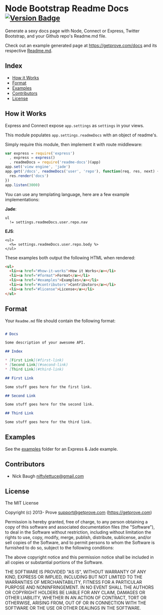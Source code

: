 
# Node Bootstrap Readme Docs <sup>[![Version Badge](http://vb.teelaun.ch/getprove/node-bootstrap-readme-docs.svg)](https://npmjs.org/package/readme-docs)</sup>

Generate a sexy docs page with Node, Connect or Express, Twitter Bootstrap, and your Github repo's Readme.md file.

Check out an example generated page at <https://getprove.com/docs> and its respective [Readme.md](https://github.com/getprove/prove-api/blob/master/Readme.md).


## Index

* [How it Works](#how-it-works)
* [Format](#format)
* [Examples](#examples)
* [Contributors](#contributors)
* [License](#license)


## How it Works

Express and Connect expose `app.settings` as `settings` in your views.

This module populates `app.settings.readmeDocs` with an object of readme's.

Simply require this module, then implement it with route middleware:

```js
var express = require('express')
  , express = express()
  , readmeDocs = require('readme-docs')(app)
app.set('view engine', 'jade')
app.get('/docs', readmeDocs('user', 'repo'), function(req, res, next) {
  res.render('docs')
})
app.listen(3000)
```

You can use any templating language, here are a few example implementations:

**Jade**:

```jade
ul
  != settings.readmeDocs.user.repo.nav
```

**EJS**:

```ejs
<ul>
  <%= settings.readmeDocs.user.repo.body %>
</ul>
```

These examples both output the following HTML when rendered:

```html
<ul>
  <li><a href="#how-it-works">How it Works</a></li>
  <li><a href="#format">Format</a></li>
  <li><a href="#examples">Examples</a></li>
  <li><a href="#contributors">Contributors</a></li>
  <li><a href="#license">License</a></li>
</ul>
```


## Format

Your `Readme.md` file should contain the following format:

```md

# Docs

Some description of your awesome API.

## Index

* [First Link](#first-link)
* [Second Link](#second-link)
* [Third Link](#third-link)

## First Link

Some stuff goes here for the first link.

## Second Link

Some stuff goes here for the second link.

## Third Link

Some stuff goes here for the third link.

```

## Examples

See the [examples](https://github.com/getprove/node-bootstrap-readme-docs/tree/master/examples) folder for an Express &amp; Jade example.


## Contributors

* Nick Baugh <niftylettuce@gmail.com>


## License

The MIT License

Copyright (c) 2013- Prove <support@getprove.com> (https://getprove.com)

Permission is hereby granted, free of charge, to any person obtaining a copy
of this software and associated documentation files (the "Software"), to deal
in the Software without restriction, including without limitation the rights
to use, copy, modify, merge, publish, distribute, sublicense, and/or sell
copies of the Software, and to permit persons to whom the Software is
furnished to do so, subject to the following conditions:

The above copyright notice and this permission notice shall be included in
all copies or substantial portions of the Software.

THE SOFTWARE IS PROVIDED "AS IS", WITHOUT WARRANTY OF ANY KIND, EXPRESS OR
IMPLIED, INCLUDING BUT NOT LIMITED TO THE WARRANTIES OF MERCHANTABILITY,
FITNESS FOR A PARTICULAR PURPOSE AND NONINFRINGEMENT. IN NO EVENT SHALL THE
AUTHORS OR COPYRIGHT HOLDERS BE LIABLE FOR ANY CLAIM, DAMAGES OR OTHER
LIABILITY, WHETHER IN AN ACTION OF CONTRACT, TORT OR OTHERWISE, ARISING FROM,
OUT OF OR IN CONNECTION WITH THE SOFTWARE OR THE USE OR OTHER DEALINGS IN
THE SOFTWARE.


